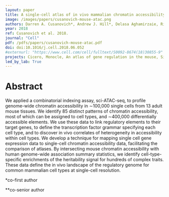 ```yaml
---
layout: paper
title: A single-cell atlas of in vivo mammalian chromatin accessibility
image: /images/papers/cusanovich-mouse-atac.png
authors: Darren A. Cusanovich*, Andrew J. Hill*, Delasa Aghamirzaie, Riza M. Daza, Hannah A. Pliner, Joel B. Berletch, Galina N. Filippova, Xingfan Huang, Lena Christiansen, William S. DeWitt, Choli Lee, Samuel G. Regalado, David F. Read, Frank J. Steemers, Christine M. Disteche, Cole Trapnell**, Jay Shendure**
year: 2018
ref: Cusanovich et al. 2018.
journal: "Cell"
pdf: /pdfs/papers/cusanovich-mouse-atac.pdf
doi: doi:10.1016/j.cell.2018.06.052
#externurl: "https://www.cell.com/cell/fulltext/S0092-8674(18)30855-9"
projects: Cicero, Monocle, An atlas of gene regulation in the mouse, Single-cell ATAC-Seq, Gene regulation by noncoding DNA
led_by_lab: True
---
```


# Abstract
We applied a combinatorial indexing assay, sci-ATAC-seq, to profile genome-wide chromatin accessibility in ∼100,000 single cells from 13 adult mouse tissues. We identify 85 distinct patterns of chromatin accessibility, most of which can be assigned to cell types, and ∼400,000 differentially accessible elements. We use these data to link regulatory elements to their target genes, to define the transcription factor grammar specifying each cell type, and to discover in vivo correlates of heterogeneity in accessibility within cell types. We develop a technique for mapping single cell gene expression data to single-cell chromatin accessibility data, facilitating the comparison of atlases. By intersecting mouse chromatin accessibility with human genome-wide association summary statistics, we identify cell-type-specific enrichments of the heritability signal for hundreds of complex traits. These data define the in vivo landscape of the regulatory genome for common mammalian cell types at single-cell resolution.

*co-first author

**co-senior author
